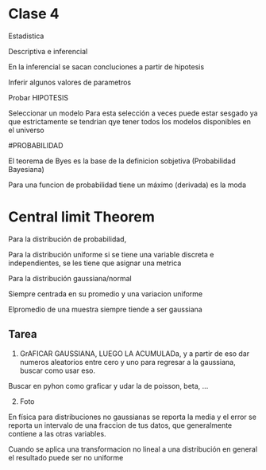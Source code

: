 # Clase 4

Estadistica

Descriptiva e inferencial

En la inferencial se sacan concluciones a partir de hipotesis

Inferir algunos valores de parametros

Probar HIPOTESIS

Seleccionar un modelo
Para esta selección a veces puede estar sesgado ya que estrictamente se tendrian qye tener todos los modelos disponibles en el universo


#PROBABILIDAD

El teorema de Byes es la base de la definicion sobjetiva (Probabilidad Bayesiana)



Para una funcion de probabilidad tiene un máximo (derivada) es la moda

# Central limit Theorem 



Para la distribución de probabilidad, 

Para la distribución uniforme 
si se tiene una variable discreta e independientes, se les tiene que asignar una metrica


Para la distribución gaussiana/normal

Siempre centrada en su promedio y una variacion uniforme


Elpromedio de una muestra siempre tiende a ser gaussiana



## Tarea

1. GrAFICAR GAUSSIANA, LUEGO LA ACUMULADa, y a partir de eso dar numeros aleatorios entre cero y uno para regresar a la gaussiana, buscar como usar eso.

Buscar en pyhon como graficar y udar la de poisson, beta, ...

2. Foto


En física para distribuciones no gaussianas se reporta la media y el error se reporta un intervalo de una fraccion de tus datos, que generalmente contiene a las otras variables.


Cuando se aplica una transformacion no lineal a una distribución en general el resultado puede ser no uniforme 




